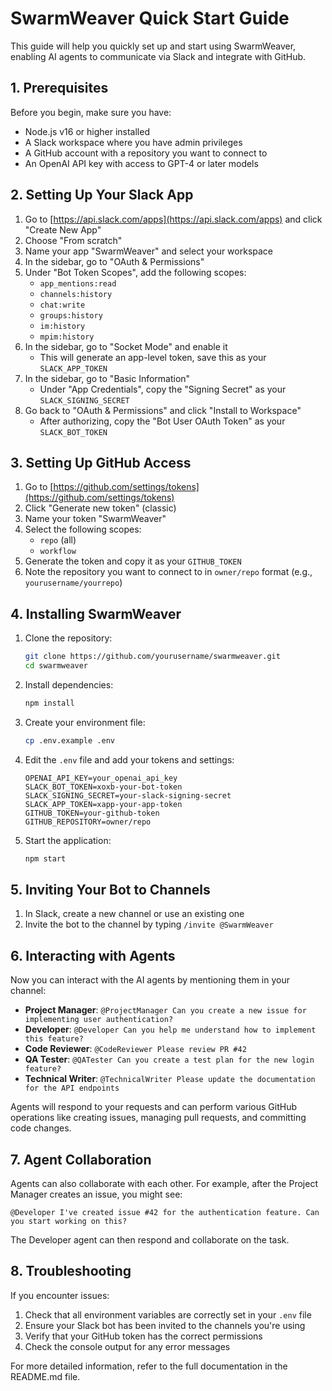 # SwarmWeaver Quick Start Guide

This guide will help you quickly set up and start using SwarmWeaver, enabling AI agents to communicate via Slack and integrate with GitHub.

## 1. Prerequisites

Before you begin, make sure you have:

- Node.js v16 or higher installed
- A Slack workspace where you have admin privileges
- A GitHub account with a repository you want to connect to
- An OpenAI API key with access to GPT-4 or later models

## 2. Setting Up Your Slack App

1. Go to [https://api.slack.com/apps](https://api.slack.com/apps) and click "Create New App"
2. Choose "From scratch"
3. Name your app "SwarmWeaver" and select your workspace
4. In the sidebar, go to "OAuth & Permissions"
5. Under "Bot Token Scopes", add the following scopes:
   - `app_mentions:read`
   - `channels:history`
   - `chat:write`
   - `groups:history`
   - `im:history`
   - `mpim:history`
6. In the sidebar, go to "Socket Mode" and enable it
   - This will generate an app-level token, save this as your `SLACK_APP_TOKEN`
7. In the sidebar, go to "Basic Information"
   - Under "App Credentials", copy the "Signing Secret" as your `SLACK_SIGNING_SECRET`
8. Go back to "OAuth & Permissions" and click "Install to Workspace"
   - After authorizing, copy the "Bot User OAuth Token" as your `SLACK_BOT_TOKEN`

## 3. Setting Up GitHub Access

1. Go to [https://github.com/settings/tokens](https://github.com/settings/tokens)
2. Click "Generate new token" (classic)
3. Name your token "SwarmWeaver"
4. Select the following scopes:
   - `repo` (all)
   - `workflow`
5. Generate the token and copy it as your `GITHUB_TOKEN`
6. Note the repository you want to connect to in `owner/repo` format (e.g., `yourusername/yourrepo`)

## 4. Installing SwarmWeaver

1. Clone the repository:
   ```bash
   git clone https://github.com/yourusername/swarmweaver.git
   cd swarmweaver
   ```

2. Install dependencies:
   ```bash
   npm install
   ```

3. Create your environment file:
   ```bash
   cp .env.example .env
   ```

4. Edit the `.env` file and add your tokens and settings:
   ```
   OPENAI_API_KEY=your_openai_api_key
   SLACK_BOT_TOKEN=xoxb-your-bot-token
   SLACK_SIGNING_SECRET=your-slack-signing-secret
   SLACK_APP_TOKEN=xapp-your-app-token
   GITHUB_TOKEN=your-github-token
   GITHUB_REPOSITORY=owner/repo
   ```

5. Start the application:
   ```bash
   npm start
   ```

## 5. Inviting Your Bot to Channels

1. In Slack, create a new channel or use an existing one
2. Invite the bot to the channel by typing `/invite @SwarmWeaver`

## 6. Interacting with Agents

Now you can interact with the AI agents by mentioning them in your channel:

- **Project Manager**: `@ProjectManager Can you create a new issue for implementing user authentication?`
- **Developer**: `@Developer Can you help me understand how to implement this feature?`
- **Code Reviewer**: `@CodeReviewer Please review PR #42`
- **QA Tester**: `@QATester Can you create a test plan for the new login feature?`
- **Technical Writer**: `@TechnicalWriter Please update the documentation for the API endpoints`

Agents will respond to your requests and can perform various GitHub operations like creating issues, managing pull requests, and committing code changes.

## 7. Agent Collaboration

Agents can also collaborate with each other. For example, after the Project Manager creates an issue, you might see:

```
@Developer I've created issue #42 for the authentication feature. Can you start working on this?
```

The Developer agent can then respond and collaborate on the task.

## 8. Troubleshooting

If you encounter issues:

1. Check that all environment variables are correctly set in your `.env` file
2. Ensure your Slack bot has been invited to the channels you're using
3. Verify that your GitHub token has the correct permissions
4. Check the console output for any error messages

For more detailed information, refer to the full documentation in the README.md file. 